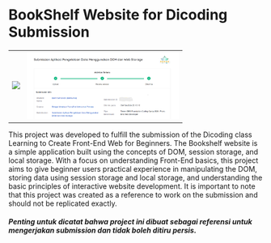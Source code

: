 <h1>BookShelf Website for Dicoding Submission</h1>
<div align="center">
  <table style="border: none; margin: auto;">
  <tr>
    <td ><img src="https://cdn.dribbble.com/userupload/12933202/file/original-918e80702dc9796edbe2cf7de522036f.png?resize=1200x1546" width="300"></td>
    <td ><img src="https://github.com/dani1006/BookShelf/blob/master/Screenshot%20(2170).png" width="300"></td>
  </tr>
</table>
</div>
 

<p>This project was developed to fulfill the submission of the Dicoding class Learning to Create Front-End Web for Beginners. The Bookshelf website is a simple application built using the concepts of DOM, session storage, and local storage. With a focus on understanding Front-End basics, this project aims to give beginner users practical experience in manipulating the DOM, storing data using session storage and local storage, and understanding the basic principles of interactive website development. 
It is important to note that this project was created as a reference to work on the submission and should not be replicated exactly.</p>
<h5>Penting untuk dicatat bahwa project ini dibuat sebagai referensi untuk mengerjakan submission dan tidak boleh ditiru persis.</h5>
